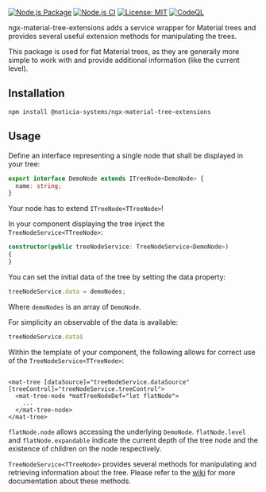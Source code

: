 [![Node.js Package](https://github.com/Noticia-Systems/ngx-material-tree-extensions/actions/workflows/npm-publish.yml/badge.svg)](https://github.com/Noticia-Systems/ngx-material-tree-extensions/actions/workflows/npm-publish.yml) [![Node.js CI](https://github.com/Noticia-Systems/ngx-material-tree-extensions/actions/workflows/node.js.yml/badge.svg?branch=master)](https://github.com/Noticia-Systems/ngx-material-tree-extensions/actions/workflows/node.js.yml) [![License: MIT](https://img.shields.io/badge/License-MIT-green.svg)](https://opensource.org/licenses/MIT) [![CodeQL](https://github.com/Noticia-Systems/ngx-material-tree-extensions/actions/workflows/codeql-analysis.yml/badge.svg)](https://github.com/Noticia-Systems/ngx-material-tree-extensions/actions/workflows/codeql-analysis.yml)

ngx-material-tree-extensions adds a service wrapper for Material trees and provides several useful extension methods for
manipulating the trees.

This package is used for flat Material trees, as they are generally more simple to work with and provide additional
information (like the current level).

## Installation

``npm install @noticia-systems/ngx-material-tree-extensions``

## Usage

Define an interface representing a single node that shall be displayed in your tree:

```typescript
export interface DemoNode extends ITreeNode<DemoNode> {
  name: string;
}
```

Your node has to extend ```ITreeNode<TTreeNode>```!

In your component displaying the tree inject the ```TreeNodeService<TTreeNode>```:

```typescript
constructor(public treeNodeService: TreeNodeService<DemoNode>)
{
}
```

You can set the initial data of the tree by setting the data property:

```typescript
treeNodeService.data = demoNodes;
```

Where ```demoNodes``` is an array of ``DemoNode``.

For simplicity an observable of the data is available:

```typescript
treeNodeService.data$
```

Within the template of your component, the following allows for correct use of the ``TreeNodeService<TTreeNode>``:

```angular2html

<mat-tree [dataSource]="treeNodeService.dataSource" [treeControl]="treeNodeService.treeControl">
  <mat-tree-node *matTreeNodeDef="let flatNode">
    ...
  </mat-tree-node>
</mat-tree>
```

``flatNode.node`` allows accessing the underlying ``DemoNode``. ``flatNode.level`` and ``flatNode.expandable`` indicate the current depth of the tree node and the existence of children on the node respectively.

``TreeNodeService<TTreeNode>`` provides several methods for manipulating and retrieving information about the tree. Please refer to the [wiki](https://github.com/Noticia-Systems/ngx-material-tree-extensions/wiki) for more documentation about these methods.
